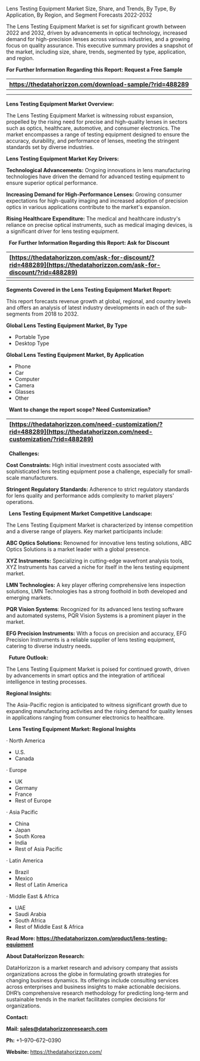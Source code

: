 ﻿Lens Testing Equipment Market Size, Share, and Trends, By Type, By Application, By Region, and Segment Forecasts 2022-2032

The Lens Testing Equipment Market is set for significant growth between 2022 and 2032, driven by advancements in optical technology, increased demand for high-precision lenses across various industries, and a growing focus on quality assurance. This executive summary provides a snapshot of the market, including size, share, trends, segmented by type, application, and region. 

**For Further Information Regarding this Report: Request a Free Sample**

|<https://thedatahorizzon.com/download-sample/?rid=488289> |
| :- |
||
||
**Lens Testing Equipment Market Overview:**

The Lens Testing Equipment Market is witnessing robust expansion, propelled by the rising need for precise and high-quality lenses in sectors such as optics, healthcare, automotive, and consumer electronics. The market encompasses a range of testing equipment designed to ensure the accuracy, durability, and performance of lenses, meeting the stringent standards set by diverse industries. 

**Lens Testing Equipment Market Key Drivers:**

**Technological Advancements:** Ongoing innovations in lens manufacturing technologies have driven the demand for advanced testing equipment to ensure superior optical performance.

**Increasing Demand for High-Performance Lenses:** Growing consumer expectations for high-quality imaging and increased adoption of precision optics in various applications contribute to the market's expansion.

**Rising Healthcare Expenditure:** The medical and healthcare industry's reliance on precise optical instruments, such as medical imaging devices, is a significant driver for lens testing equipment.

` `**For Further Information Regarding this Report: Ask for Discount**

|[**https://thedatahorizzon.com/ask-for-discount/?rid=488289](https://thedatahorizzon.com/ask-for-discount/?rid=488289)** |
| :- |
||
**Segments Covered in the Lens Testing Equipment Market Report:**

This report forecasts revenue growth at global, regional, and country levels and offers an analysis of latest industry developments in each of the sub-segments from 2018 to 2032.

**Global Lens Testing Equipment Market, By Type**

- Portable Type
- Desktop Type

**Global Lens Testing Equipment Market, By Application**

- Phone
- Car
- Computer
- Camera
- Glasses
- Other

` `**Want to change the report scope? Need Customization?**

|[**https://thedatahorizzon.com/need-customization/?rid=488289](https://thedatahorizzon.com/need-customization/?rid=488289)** |
| :- |

` `**Challenges:**

**Cost Constraints:** High initial investment costs associated with sophisticated lens testing equipment pose a challenge, especially for small-scale manufacturers.

**Stringent Regulatory Standards:** Adherence to strict regulatory standards for lens quality and performance adds complexity to market players' operations.

` `**Lens Testing Equipment Market Competitive Landscape:**

The Lens Testing Equipment Market is characterized by intense competition and a diverse range of players. Key market participants include:

**ABC Optics Solutions:** Renowned for innovative lens testing solutions, ABC Optics Solutions is a market leader with a global presence.

**XYZ Instruments:** Specializing in cutting-edge wavefront analysis tools, XYZ Instruments has carved a niche for itself in the lens testing equipment market.

**LMN Technologies:** A key player offering comprehensive lens inspection solutions, LMN Technologies has a strong foothold in both developed and emerging markets.

**PQR Vision Systems**: Recognized for its advanced lens testing software and automated systems, PQR Vision Systems is a prominent player in the market.

**EFG Precision Instruments:** With a focus on precision and accuracy, EFG Precision Instruments is a reliable supplier of lens testing equipment, catering to diverse industry needs.

` `**Future Outlook:**

The Lens Testing Equipment Market is poised for continued growth, driven by advancements in smart optics and the integration of artificeal intelligence in testing processes.

**Regional Insights:**

The Asia-Pacific region is anticipated to witness significant growth due to expanding manufacturing activities and the rising demand for quality lenses in applications ranging from consumer electronics to healthcare. 

` `**Lens Testing Equipment Market: Regional Insights**

· North America

- U.S.
- Canada

· Europe

- UK
- Germany
- France
- Rest of Europe

· Asia Pacific

- China
- Japan
- South Korea
- India
- Rest of Asia Pacific

· Latin America

- Brazil
- Mexico
- Rest of Latin America

· Middle East & Africa

- UAE
- Saudi Arabia
- South Africa
- Rest of Middle East & Africa

**Read More: <https://thedatahorizzon.com/product/lens-testing-equipment>** 

**About DataHorizzon Research:**

DataHorizzon is a market research and advisory company that assists organizations across the globe in formulating growth strategies for changing business dynamics. Its offerings include consulting services across enterprises and business insights to make actionable decisions. DHR’s comprehensive research methodology for predicting long-term and sustainable trends in the market facilitates complex decisions for organizations.

**Contact:**

**Mail: <sales@datahorizzonresearch.com>**

**Ph:** +1–970–672–0390

**Website:** <https://thedatahorizzon.com/>


